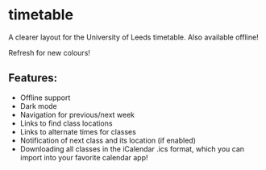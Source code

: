 # timetable
A clearer layout for the University of Leeds timetable. Also available offline!

Refresh for new colours!

## Features:
* Offline support
* Dark mode
* Navigation for previous/next week
* Links to find class locations
* Links to alternate times for classes
* Notification of next class and its location (if enabled)
* Downloading all classes in the iCalendar .ics format, which you can import into your favorite calendar app!
